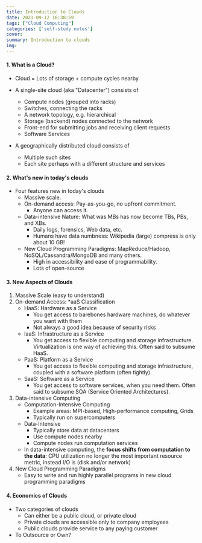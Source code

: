 ```yaml
---
title: Introduction to Clouds
date: 2021-09-12 16:38:59
tags: ["Cloud Computing"]
categories: ['self-study notes']
cover:
summary: Introduction to clouds
img:
---
```


#### 1. What is a Cloud?

* Cloud = Lots of storage + compute cycles nearby

* A single-site cloud (aka "Datacenter") consists of
  * Compute nodes (grouped into racks)
  * Switches, connecting the racks
  * A network topology, e.g. hierarchical
  * Storage (backend) nodes connected to the network
  * Front-end for submitting jobs and receiving client requests
  * Software Services
* A geographically distributed cloud consists of
  * Multiple such sites
  * Each site perhaps with a different structure and services

#### 2. What's new in today's clouds

* Four features new in today's clouds
  * Massive scale.
  * On-demand access: Pay-as-you-go, no upfront commitment.
    * Anyone can access it.
  * Data-intensive Nature: What was MBs has now become TBs, PBs, and XBs.
    * Daily logs, forensics, Web data, etc.
    * Humans have data numbness: Wikipedia (large) compress is only about 10 GB!
  * New Cloud Programming Paradigms: MapReduce/Hadoop, NoSQL/Cassandra/MongoDB and many others.
    * High in accessibility and ease of programmability.
    * Lots of open-source

#### 3. New Aspects of Clouds

1. Massive Scale (easy to understand)
2. On-demand Access: *aaS Classification
   * HaaS: Hardware as a Service
     * You get access to barebones hardware machines, do whatever you want with them
     * Not always a good idea because of security risks
   * IaaS: Infrastructure as a Service
     * You get access to flexible computing and storage infrastructure. Virtualization is one way of achieving this. Often said to subsume HaaS.
   * PaaS: Platform as a Service
     * You get access to flexible computing and storage infrastructure, coupled with a software platform (often tightly)
   * SaaS: Software as a Service
     * You get access to software services, when you need them. Often said to subsume SOA (Service Oriented Architectures).
3. Data-intensive Computing
   * Computation-Intensive Computing
     * Example areas: MPI-based, High-performance computing, Grids
     * Typically run on supercomputers
   * Data-Intensive
     * Typically store data at datacenters
     * Use compute nodes nearby
     * Compute nodes run computation services
   * In data-intensive computing, the **focus shifts from computation to the data**: CPU utilization no longer the most important resource metric, instead I/O is (disk and/or network)
4. New Cloud Programming Paradigms
   * Easy to write and run highly parallel programs in new cloud programming paradigms

#### 4. Economics of Clouds

* Two categories of clouds
  * Can either be a public cloud, or private cloud
  * Private clouds are accessible only to company employees
  * Public clouds provide service to any paying customer
* To Outsource or Own?
